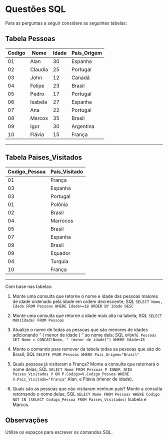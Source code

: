 # Questões SQL

Para as perguntas a seguir considere as seguintes tabelas:

## Tabela Pessoas
| Codigo | Nome    | Idade | Pais_Origem |
|--------|---------|-------|-------------|
| 01     | Alan    | 30    | Espanha     |
| 02     | Claudia | 25    | Portugal    |
| 03     | John    | 12    | Canadá      |
| 04     | Felipe  | 23    | Brasil      |
| 05     | Pedro   | 17    | Portugal    |
| 06     | Isabela | 27    | Espanha     |
| 07     | Ana     | 22    | Portugal    |
| 08     | Marcos  | 35    | Brasil      |
| 09     | Igor    | 30    | Argentina   |
| 10     | Flávia  | 15    | França      |

---

## Tabela Paises_Visitados

| Codigo_Pessoa | Pais_Visitado |
|---------------|---------------|
| 01            | França        |
| 03            | Espanha       |
| 03            | Portugal      |
| 01            | Polônia       |
| 02            | Brasil        |
| 04            | Marrocos      |
| 05            | Brasil        |
| 07            | Espanha       |
| 09            | Brasil        |
| 09            | Equador       |
| 04            | Turquia       |
| 10            | França        |

---

Com base nas tabelas:

1. Monte uma consulta que retorne o nome e idade das pessoas maiores de idade ordenado pela idade em ordem decrescente;
SQL `SELECT Nome, Idade FROM Pessoas WHERE Idade>=18 ORDER BY Idade DESC`

2. Monte uma consulta que retorne a idade mais alta na tabela;
SQL `SELECT MAX(Idade) FROM Pessoas`

3. Atualize o nome de todas as pessoas que são menores de idades adicionando “ ( menor de idade ) “ ao nome dela;
SQL `UPDATE Pessoas SET Nome = CONCAT(Nome, " (menor de idade)") WHERE Idade<18`

4. Monte o comando para remover da tabela todas as pessoas que são do Brasil;
SQL `DELETE FROM Pessoas WHERE Pais_Origem="Brasil"`

5. Quais pessoas já visitaram a França? Monte a consulta que retornará o nome delas;
SQL `SELECT Nome FROM Pessoas P INNER JOIN Paises_Visitados V ON P.Codigo=V.Codigo_Pessoa WHERE V.Pais_Visitado="França"`
Alan, e Flávia (menor de idade).

6. Quais são as pessoas que não visitaram nenhum pais? Monte a consulta retornando o nome delas;
SQL `SELECT Nome FROM Pessoas WHERE Codigo NOT IN (SELECT Codigo_Pessoa FROM Paises_Visitados)`
Isabela e Marcos.


## Observações
Utilize os espaços para escrever os comandos SQL.